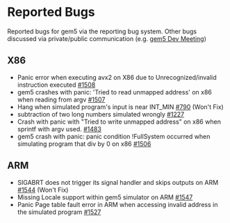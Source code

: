 # Reported Bugs

Reported bugs for gem5 via the reporting bug system. Other bugs discussed via private/public communication (e.g. [gem5 Dev Meeting](https://www.youtube.com/watch?v=hEyhXJg-rbU&t=1s))

## X86

- Panic error when executing avx2 on X86 due to Unrecognized/invalid instruction executed [#1508](https://github.com/gem5/gem5/issues/1508)
- gem5 crashes with panic: 'Tried to read unmapped address' on x86 when reading from argv [#1507](https://github.com/gem5/gem5/issues/1507)
- Hang when simulated program's input is near INT_MIN [#790](https://github.com/gem5/gem5/issues/790) (Won't Fix)
- subtraction of two long numbers simulated wrongly [#1227](https://github.com/gem5/gem5/issues/1227)
- Crash with panic with "Tried to write unmapped address" on x86 when sprintf with argv used. [#1483](https://github.com/gem5/gem5/issues/1483)
- gem5 crash with panic: panic condition !FullSystem occurred when simulating program that div by 0 on x86 [#1506](https://github.com/gem5/gem5/issues/1506)

## ARM

- SIGABRT does not trigger its signal handler and skips outputs on ARM [#1544](https://github.com/gem5/gem5/issues/1544) (Won't Fix)
- Missing Locale support within gem5 simulator on ARM [#1547](https://github.com/gem5/gem5/issues/1547)
- Panic Page table fault error in ARM when accessing invalid address in the simulated program [#1527](https://github.com/gem5/gem5/issues/1527) 
